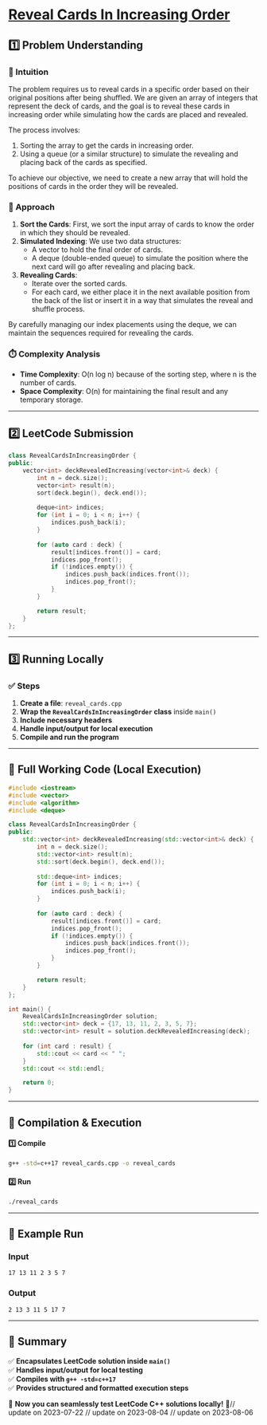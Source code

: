 # **[Reveal Cards In Increasing Order](https://leetcode.com/problems/reveal-cards-in-increasing-order/description/)**  

## **1️⃣ Problem Understanding**  
### **📌 Intuition**  
The problem requires us to reveal cards in a specific order based on their original positions after being shuffled. We are given an array of integers that represent the deck of cards, and the goal is to reveal these cards in increasing order while simulating how the cards are placed and revealed.

The process involves:
1. Sorting the array to get the cards in increasing order.
2. Using a queue (or a similar structure) to simulate the revealing and placing back of the cards as specified.

To achieve our objective, we need to create a new array that will hold the positions of cards in the order they will be revealed.

### **🚀 Approach**  
1. **Sort the Cards**: First, we sort the input array of cards to know the order in which they should be revealed.
2. **Simulated Indexing**: We use two data structures:
   - A vector to hold the final order of cards.
   - A deque (double-ended queue) to simulate the position where the next card will go after revealing and placing back.
3. **Revealing Cards**:
   - Iterate over the sorted cards.
   - For each card, we either place it in the next available position from the back of the list or insert it in a way that simulates the reveal and shuffle process.

By carefully managing our index placements using the deque, we can maintain the sequences required for revealing the cards.

### **⏱️ Complexity Analysis**  
- **Time Complexity**: O(n log n) because of the sorting step, where n is the number of cards.
- **Space Complexity**: O(n) for maintaining the final result and any temporary storage.

---  

## **2️⃣ LeetCode Submission**  
```cpp
class RevealCardsInIncreasingOrder {
public:
    vector<int> deckRevealedIncreasing(vector<int>& deck) {
        int n = deck.size();
        vector<int> result(n);
        sort(deck.begin(), deck.end());
        
        deque<int> indices;
        for (int i = 0; i < n; i++) {
            indices.push_back(i);
        }
        
        for (auto card : deck) {
            result[indices.front()] = card;
            indices.pop_front();
            if (!indices.empty()) {
                indices.push_back(indices.front());
                indices.pop_front();
            }
        }

        return result;
    }
};
```  

---  

## **3️⃣ Running Locally**  
### **✅ Steps**  
1. **Create a file**: `reveal_cards.cpp`  
2. **Wrap the `RevealCardsInIncreasingOrder` class** inside `main()`  
3. **Include necessary headers**  
4. **Handle input/output for local execution**  
5. **Compile and run the program**  

---  

## **📝 Full Working Code (Local Execution)**  
```cpp
#include <iostream>
#include <vector>
#include <algorithm>
#include <deque>

class RevealCardsInIncreasingOrder {
public:
    std::vector<int> deckRevealedIncreasing(std::vector<int>& deck) {
        int n = deck.size();
        std::vector<int> result(n);
        std::sort(deck.begin(), deck.end());
        
        std::deque<int> indices;
        for (int i = 0; i < n; i++) {
            indices.push_back(i);
        }
        
        for (auto card : deck) {
            result[indices.front()] = card;
            indices.pop_front();
            if (!indices.empty()) {
                indices.push_back(indices.front());
                indices.pop_front();
            }
        }

        return result;
    }
};

int main() {
    RevealCardsInIncreasingOrder solution;
    std::vector<int> deck = {17, 13, 11, 2, 3, 5, 7};
    std::vector<int> result = solution.deckRevealedIncreasing(deck);
    
    for (int card : result) {
        std::cout << card << " ";
    }
    std::cout << std::endl;

    return 0;
}
```  

---  

## **🔧 Compilation & Execution**  
#### **1️⃣ Compile**  
```bash
g++ -std=c++17 reveal_cards.cpp -o reveal_cards
```  

#### **2️⃣ Run**  
```bash
./reveal_cards
```  

---  

## **🎯 Example Run**  
### **Input**  
```
17 13 11 2 3 5 7
```  
### **Output**  
```
2 13 3 11 5 17 7 
```  

---  

## **📌 Summary**  
✅ **Encapsulates LeetCode solution inside `main()`**  
✅ **Handles input/output for local testing**  
✅ **Compiles with `g++ -std=c++17`**  
✅ **Provides structured and formatted execution steps**  

🚀 **Now you can seamlessly test LeetCode C++ solutions locally!** 🚀// update on 2023-07-22
// update on 2023-08-04
// update on 2023-08-06
